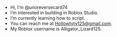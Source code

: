 - Hi, I’m @unoreversecard74
- I’m interested in building in Roblox Studio.
- I’m currently learning how to script.
- You can reach me at Hollowtyty125@gmail.com.
- My Roblox username is Alligator_Lizard125.

<!---
unoreversecard74/unoreversecard74 is a ✨ special ✨ repository because its `README.md` (this file) appears on your GitHub profile.
You can click the Preview link to take a look at your changes.
--->
